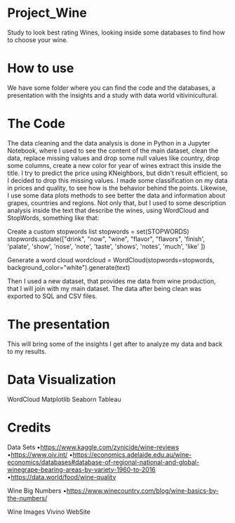 # Project_Wine
Study to look best rating Wines, looking inside some databases to find how to choose your wine.

# How to use
We have some folder where you can find the code and the databases, a presentation with the insights and a study with data world vitivinicultural.

# The Code
The data cleaning and the data analysis is done in Python in a Jupyter Notebook, where I used to see the content of the main dataset, clean the data, replace missing values and drop some null values like country, drop some columns, create a new color for year of wines extract this inside the title.
I try to predict the price using KNeighbors, but didn't result efficient, so I decided to drop this missing values.
I made some classification on my data in prices and quality, to see how is the behavior behind the points. Likewise, I use some data plots methods to see better the data and information about grapes, countries and regions.
Not only that, but I used to some description analysis inside the text that describe the wines, using WordCloud and StopWords, something like that:

Create a custom stopwords list
stopwords = set(STOPWORDS)
stopwords.update(["drink", "now", "wine", "flavor", "flavors", 'finish', 'palate', 'show', 'nose', 'note', 'taste', 'shows', 'notes', 'much', 'like' ])

Generate a word cloud
wordcloud = WordCloud(stopwords=stopwords, background_color="white").generate(text)

Then I used a new dataset, that provides me data from wine production, that I will join with my main dataset. The data after being clean was exported to SQL and CSV files.

# The presentation

This will bring some of the insights I get after to analyze my data and back to my results.

# Data Visualization
WordCloud
Matplotlib
Seaborn
Tableau

# Credits
Data Sets
•https://www.kaggle.com/zynicide/wine-reviews
•https://www.oiv.int/
•https://economics.adelaide.edu.au/wine-economics/databases#database-of-regional-national-and-global-winegrape-bearing-areas-by-variety-1960-to-2016
•https://data.world/food/wine-quality

Wine Big Numbers
•https://www.winecountry.com/blog/wine-basics-by-the-numbers/

Wine Images
Vivino WebSite


